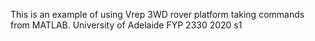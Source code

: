 This is an example of using Vrep 3WD rover platform taking commands from MATLAB.
University of Adelaide FYP 2330 2020 s1
